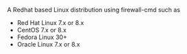 A Redhat based Linux distribution using firewall-cmd such as
* Red Hat Linux 7.x or 8.x
* CentOS 7.x or 8.x
* Fedora Linux 30+
* Oracle Linux 7.x or 8.x
